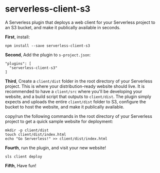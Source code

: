 serverless-client-s3
====================
A Serverless plugin that deploys a web client for your Serverless project to an S3 bucket, and make it publically available in seconds.

**First**, install:

```
npm install --save serverless-client-s3
```
**Second**, Add the plugin to `s-project.json`:

```
"plugins": [
  "serverless-client-s3"
]
```
**Third**, Create a `client/dist` folder in the root directory of your Serverless project. This is where your distribution-ready website should live. It is recommended to have a `client/src` where you'll be developing your website, and a build script that outputs to `client/dist`. The plugin simply expects and uploads the entire `client/dist` folder to S3, configure the bucket to host the website, and make it publically available.

copy/run the following commands in the root directory of your Serverless project to get a quick sample website for deployment:
```
mkdir -p client/dist
touch client/dist/index.html
echo "Go Serverless!" >> client/dist/index.html
```

**Fourth**, run the plugin, and visit your new website!

```
sls client deploy
```

**Fifth**, Have fun!
